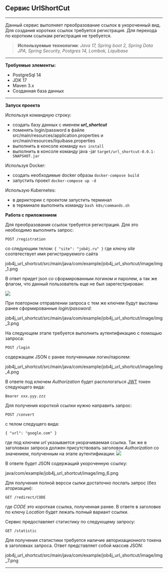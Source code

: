 ## Сервис UrlShortCut
***
Данный сервис выполняет преобразование ссылок в укороченный вид. Для создания коротких ссылок требуется
регистрация. Для перехода по коротким ссылкам регистрация не требуется.


> **Используемыe технологии**: _Java 17, Spring boot 2, Spring Data JPA, Spring Security, Postgres 14, Lombok, Liquibase_

***
**Требуемые элементы:**
* PostgreSql 14
* JDK 17
* Maven 3.x
* Созданная база данных
***
**Запуск проекта**

Используя командную строку:

* создать базу данных с именем ***url_shortcut***
* поменять login/password в файле src/main/resources/application.properties и src/main/resources/liquibase.properties
* выполнить в консоле команду `mvn install`
* выполнить в консоле команду java -jar `target/url_shortcut-0.0.1-SNAPSHOT.jar`

Используя Docker:
* создать необходимые docker образы `docker-compose build`
* запустить проект `docker-compose up -d`

Использую Kubernetes:
* в дериктории с проектом запустить терминал
* в терминале выполнить команду `bash k8s/commands.sh`

**Работа с приложением**

Для преобразования ссылок требуется регистрация. Для это необходимо выполнить запрос:

`POST /registration`

со следующим телом:
`{
"site": "job4j.ru"
}`
где ключу *site* соотвтествует имя регистрируемого сайта

job4j_url_shortcut/src/main/java/com/example/job4j_url_shortcut/image/img_1.png

В ответ придет json со сформированным логином и паролем, а так же флагом, что данный пользователь 
еще не был зарегестрирован:

![](job4j_url_shortcut/src/main/java/com/example/job4j_url_shortcut/image/img_2.png)

При повторном отправлении запроса с тем же ключем будут высланы ранее
сформированные *login/password*:

job4j_url_shortcut/src/main/java/com/example/job4j_url_shortcut/image/img_3.png

На следующем этапе требуется выполнить аутентификацию с помощью запроса:

`POST /login`

содержащем  JSON с ранее полученными логин/паролем:

job4j_url_shortcut/src/main/java/com/example/job4j_url_shortcut/image/img_4.png

В ответе под ключем *Authorization* будет распологаться [JWT](https://ru.wikipedia.org/wiki/JSON_Web_Token) токен следующего вида:

`Bearer xxx.yyy.zzz `

Для получения короткой ссылки нужно направить запрос:

`POST /convert`

с телом следущего вида:

`{
"url": "google.com"
}`

где под ключем _url_ указывается укорачиваемая ссылка. Так же в заголовках запроса
должен присутствовать заголовок _Authorization_ со значением, полученным на этапе
аутентификации:
![](job4j_url_shortcut/src/main/java/com/example/job4j_url_shortcut/image/img.png)

В ответе будет JSON содержащий укороченную ссылку:

java/com/example/job4j_url_shortcut/image/img_6.png

Для получения полной версси сылки достаточно послать запрос (без аторизации):

`GET /redirect/CODE`

где _CODE_ это короткая ссылка, полученная ранее. В ответе в заголовке
по ключу _Location_ будет лежать полный вариант ссылки.

Сервис предоставляет статистику по следующему запросу:

`GET /statistic`

Для получения статистики требуется наличие авторизационного токена 
в заголовках запроса. Ответ представляет собой массив JSON:

job4j_url_shortcut/src/main/java/com/example/job4j_url_shortcut/image/img_7.png

***
